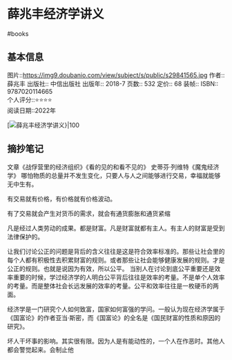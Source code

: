 # 薛兆丰经济学讲义
#books 
## 基本信息

图片::https://img9.doubanio.com/view/subject/s/public/s29841565.jpg 
作者:: 薛兆丰
出版社:: 中信出版社
出版年:: 2018-7
页数:: 532
定价:: 68
装帧:: 
ISBN:: 9787020114665  
个人评分::⭐⭐⭐⭐  
阅读日期::2022年

 [![薛兆丰经济学讲义}|100](https://img9.doubanio.com/view/subject/s/public/s29841565.jpg  )

## 摘抄笔记

文章《战俘营里的经济组织》《看的见的和看不见的》
史蒂芬·列维特《魔鬼经济学》
哪怕物质的总量并不发生变化，只要人与人之间能够进行交易，幸福就能够无中生有。

有交易就有价格，有价格就有价格波动。

有了交易就会产生对货币的需求，就会有通货膨胀和通货紧缩

凡是经过人类劳动的成果。都是财富。凡是财富就都有主人。有主人的财富是受到法律保护的。

让我们讨论公正的问题是背后的含义往往是这是符合效率标准的。那些让社会里的每个人都有积极性去积累财富的规则。或者那些让社会能够健康发展的规则。才是公正的规则。也就是说因为有效，所以公平。
当别人在讨论到底公平重要还是效率重要的时候，学过经济学的人明白公平背后往往是效率的考量。不是单个人效率的考量。而是整体社会长远发展的效率的考量。公平和效率往往是一枚硬币的两面。

经济学是一门研究个人如何致富，国家如何富强的学问。一般认为现在经济学属于《国富论》的作者亚当·斯密，而《国富论》的全名是《国民财富的性质和原因的研究》。

坏人干坏事的影响。其实很有限。因为人是有能动性的，一个人在作恶时。其他人都会警觉起来。会制止他



